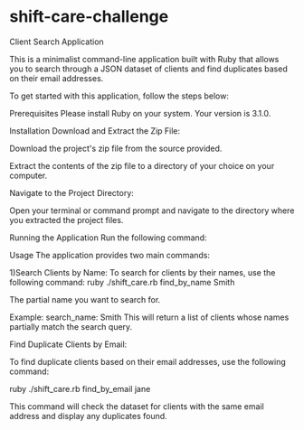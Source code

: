 # shift-care-challenge

Client Search Application

This is a minimalist command-line application built with Ruby that allows you to search through a JSON dataset of clients and find duplicates based on their email addresses.

To get started with this application, follow the steps below:

Prerequisites Please install Ruby on your system. Your version is 3.1.0.

Installation Download and Extract the Zip File:

Download the project's zip file from the source provided.

Extract the contents of the zip file to a directory of your choice on your computer.

Navigate to the Project Directory:

Open your terminal or command prompt and navigate to the directory where you extracted the project files.

Running the Application Run the following command:

Usage The application provides two main commands:

1)Search Clients by Name: To search for clients by their names, use the following command: 
ruby ./shift_care.rb find_by_name Smith

The partial name you want to search for.

Example: search_name: Smith This will return a list of clients whose names partially match the search query.

Find Duplicate Clients by Email:

To find duplicate clients based on their email addresses, use the following command:

ruby ./shift_care.rb find_by_email jane

This command will check the dataset for clients with the same email address and display any duplicates found.
